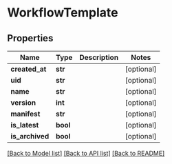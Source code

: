 # WorkflowTemplate

## Properties
Name | Type | Description | Notes
------------ | ------------- | ------------- | -------------
**created_at** | **str** |  | [optional] 
**uid** | **str** |  | [optional] 
**name** | **str** |  | [optional] 
**version** | **int** |  | [optional] 
**manifest** | **str** |  | [optional] 
**is_latest** | **bool** |  | [optional] 
**is_archived** | **bool** |  | [optional] 

[[Back to Model list]](../README.md#documentation-for-models) [[Back to API list]](../README.md#documentation-for-api-endpoints) [[Back to README]](../README.md)


